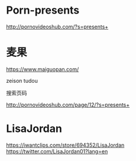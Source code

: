 # Porn-presents
http://pornovideoshub.com/?s=presents+


# 麦果
https://www.maiguopan.com/

zeison tudou

搜索页码

http://pornovideoshub.com/page/12/?s=presents+


# LisaJordan
https://iwantclips.com/store/694352/LisaJordan 
https://twitter.com/LisaJordan01?lang=en
